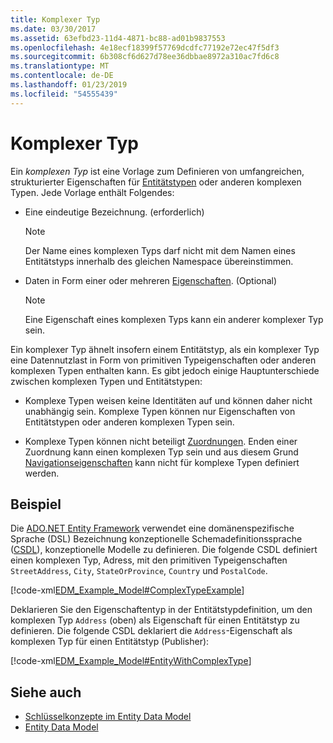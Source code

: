 ```yaml
---
title: Komplexer Typ
ms.date: 03/30/2017
ms.assetid: 63efbd23-11d4-4871-bc88-ad01b9837553
ms.openlocfilehash: 4e18ecf18399f57769dcdfc77192e72ec47f5df3
ms.sourcegitcommit: 6b308cf6d627d78ee36dbbae8972a310ac7fd6c8
ms.translationtype: MT
ms.contentlocale: de-DE
ms.lasthandoff: 01/23/2019
ms.locfileid: "54555439"
---
```

# <a name="complex-type"></a>Komplexer Typ
Ein *komplexen Typ* ist eine Vorlage zum Definieren von umfangreichen, strukturierter Eigenschaften für [Entitätstypen](../../../../docs/framework/data/adonet/entity-type.md) oder anderen komplexen Typen. Jede Vorlage enthält Folgendes:  
  
-   Eine eindeutige Bezeichnung. (erforderlich)  
  
    > [!NOTE]
    >  Der Name eines komplexen Typs darf nicht mit dem Namen eines Entitätstyps innerhalb des gleichen Namespace übereinstimmen.  
  
-   Daten in Form einer oder mehreren [Eigenschaften](../../../../docs/framework/data/adonet/property.md). (Optional)  
  
    > [!NOTE]
    >  Eine Eigenschaft eines komplexen Typs kann ein anderer komplexer Typ sein.  
  
 Ein komplexer Typ ähnelt insofern einem Entitätstyp, als ein komplexer Typ eine Datennutzlast in Form von primitiven Typeigenschaften oder anderen komplexen Typen enthalten kann. Es gibt jedoch einige Hauptunterschiede zwischen komplexen Typen und Entitätstypen:  
  
-   Komplexe Typen weisen keine Identitäten auf und können daher nicht unabhängig sein. Komplexe Typen können nur Eigenschaften von Entitätstypen oder anderen komplexen Typen sein.  
  
-   Komplexe Typen können nicht beteiligt [Zuordnungen](../../../../docs/framework/data/adonet/association-type.md). Enden einer Zuordnung kann einen komplexen Typ sein und aus diesem Grund [Navigationseigenschaften](../../../../docs/framework/data/adonet/navigation-property.md) kann nicht für komplexe Typen definiert werden.  
  
## <a name="example"></a>Beispiel  
 Die [ADO.NET Entity Framework](../../../../docs/framework/data/adonet/ef/index.md) verwendet eine domänenspezifische Sprache (DSL) Bezeichnung konzeptionelle Schemadefinitionssprache ([CSDL](../../../../docs/framework/data/adonet/ef/language-reference/csdl-specification.md)), konzeptionelle Modelle zu definieren. Die folgende CSDL definiert einen komplexen Typ, Adress, mit den primitiven Typeigenschaften `StreetAddress`, `City`, `StateOrProvince`, `Country` und `PostalCode`.  
  
 [!code-xml[EDM_Example_Model#ComplexTypeExample](../../../../samples/snippets/xml/VS_Snippets_Data/edm_example_model/xml/books2.edmx#complextypeexample)]  
  
 Deklarieren Sie den Eigenschaftentyp in der Entitätstypdefinition, um den komplexen Typ `Address` (oben) als Eigenschaft für einen Entitätstyp zu definieren. Die folgende CSDL deklariert die `Address`-Eigenschaft als komplexen Typ für einen Entitätstyp (Publisher):  
  
 [!code-xml[EDM_Example_Model#EntityWithComplexType](../../../../samples/snippets/xml/VS_Snippets_Data/edm_example_model/xml/books3.edmx#entitywithcomplextype)]  
  
## <a name="see-also"></a>Siehe auch
- [Schlüsselkonzepte im Entity Data Model](../../../../docs/framework/data/adonet/entity-data-model-key-concepts.md)
- [Entity Data Model](../../../../docs/framework/data/adonet/entity-data-model.md)
